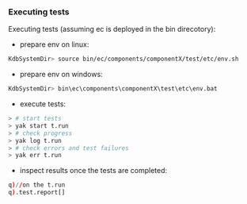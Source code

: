 ### Executing tests

Executing tests (assuming ec is deployed in the bin direcotory):

- prepare env on linux:
```bash
KdbSystemDir> source bin/ec/components/componentX/test/etc/env.sh
```
- prepare env on windows:
```bash
KdbSystemDir> bin\ec\components\componentX\test\etc\env.bat
```
	
- execute tests:
```bash
> # start tests
> yak start t.run
> # check progress
> yak log t.run
> # check errors and test failures
> yak err t.run
```

- inspect results once the tests are completed:
```q  
q)//on the t.run
q).test.report[]
```

